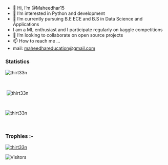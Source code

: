 - 👋 Hi, I’m @Maheedhar15
- 👀 I’m interested in Python and development
- 🌱 I’m currently pursuing B.E ECE and B.S in Data Science and Applications
- I am a ML enthusiast and I participate regularly on kaggle competitions
- 💞️ I’m looking to collaborate on open source projects
- 📫 How to reach me ...
- mail: maheedhareducation@gmail.com

<!---
Maheedhar15/Maheedhar15 is a ✨ special ✨ repository because its `README.md` (this file) appears on your GitHub profile.
You can click the Preview link to take a look at your changes.
--->


<h3>Statistics</h3>
<span>
<p><img align="center"
    src="https://github-readme-stats.vercel.app/api/top-langs?username=Maheedhar15&show_icons=true&locale=en&layout=compact&theme=radical"
    alt="thirt33n" /></p>

 

<br>

 

<p>&nbsp;<img align="center" src="https://github-readme-stats.vercel.app/api?username=Maheedhar15&show_icons=true&theme=radical"
    alt="thirt33n" /></p>

 

<br>

 

<p><img align="center" src="https://github-readme-streak-stats.herokuapp.com/?user=Maheedhar15&theme=radical" alt="thirt33n" /></p>

 

<br>
<h3>Trophies :-</h3>
<p align="left"> <a href="https://github.com/ryo-ma/github-profile-trophy&theme=radical"><img
      src="https://github-profile-trophy.vercel.app/?username=Maheedhar15&theme=radical" alt="thirt33n" /></a> </p>
</span>

 

![Visitors](https://api.visitorbadge.io/api/visitors?path=http%3A%2F%2Fgithub.com%2FMaheedhar15&label=Visitor&labelColor=%23d9e3f0&countColor=%23263759&style=flat)
